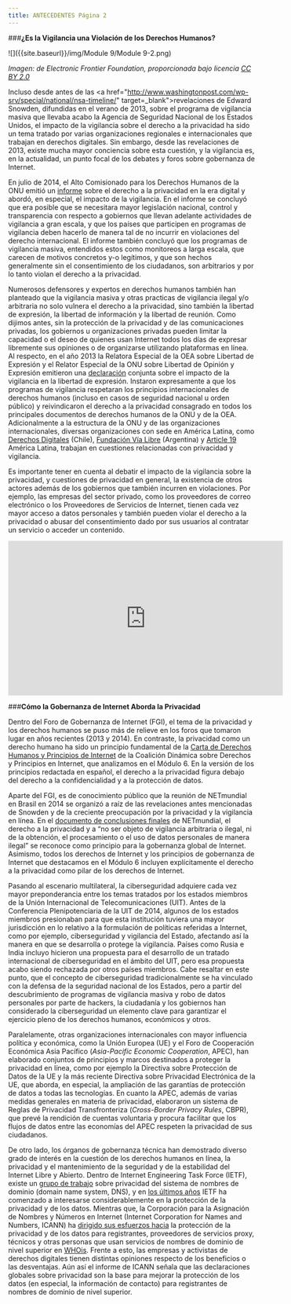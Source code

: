 ```yaml
---
title: ANTECEDENTES Página 2
---
```


###**¿Es la Vigilancia una Violación de los Derechos Humanos?**

![]({{site.baseurl}}/img/Module 9/Module 9-2.png)

*Imagen: de Electronic Frontier Foundation, proporcionada bajo licencia <a href="https://creativecommons.org/licenses/by/2.0/" target="_blank">CC BY 2.0</a>*

Incluso desde antes de las <a href="http://www.washingtonpost.com/wp-srv/special/national/nsa-timeline/" target=_blank">revelaciones</a> de Edward Snowden, difundidas en el verano de 2013, sobre el programa de vigilancia masiva que llevaba acabo la Agencia de Seguridad Nacional de los Estados Unidos, el impacto de la vigilancia sobre el derecho a la privacidad ha sido un tema tratado por varias organizaciones regionales e internacionales que trabajan en derechos digitales. Sin embargo, desde las revelaciones de 2013, existe mucha mayor conciencia sobre esta cuestión, y la vigilancia es, en la actualidad, un punto focal de los debates y foros sobre gobernanza de Internet. 

En julio de 2014, el Alto Comisionado para los Derechos Humanos de la ONU emitió un <a href="http://www.ohchr.org/EN/HRBodies/HRC/RegularSessions/Session27/Documents/A-HRC-27-37_sp.doc" target="_blank">informe</a> sobre el derecho a la privacidad en la era digital y abordó, en especial, el impacto de la vigilancia. En el informe se concluyó que era posible que se necesitara mayor legislación nacional, control y transparencia con respecto a gobiernos que llevan adelante actividades de vigilancia a gran escala, y que los países que participen en programas de vigilancia deben hacerlo de manera tal de no incurrir en violaciones del derecho internacional. El informe también concluyó que los programas de vigilancia masiva, entendidos estos como monitoreos a larga escala, que carecen de motivos concretos y-o  legítimos, y que son hechos generalmente sin el consentimiento de los ciudadanos, son arbitrarios y por lo tanto violan el derecho a la privacidad.

Numerosos defensores y expertos en derechos humanos también han planteado que la vigilancia masiva y otras practicas de vigilancia ilegal y/o arbitraria no solo vulnera el derecho a la privacidad, sino también la libertad de expresión, la libertad de información y la libertad de reunión. Como dijimos antes, sin la protección de la privacidad y de las comunicaciones privadas, los gobiernos u organizaciones privadas pueden limitar la capacidad o el deseo de quienes usan Internet todos los días de expresar libremente sus opiniones o de organizarse utilizando plataformas en línea. Al respecto, en el año 2013 la Relatora Especial de la OEA sobre Libertad de Expresión y el Relator Especial de la ONU sobre Libertad de Opinión y Expresión emitieron una <a href="http://www.oas.org/es/cidh/expresion/showarticle.asp?artID=927&lID=2" target="_blank">declaración</a> conjunta sobre el impacto de la vigilancia en la libertad de expresión. Instaron expresamente a que los programas de vigilancia respetaran los principios internacionales de derechos humanos (incluso en casos de seguridad nacional u orden público) y reivindicaron el derecho a la privacidad consagrado en todos los principales documentos de derechos humanos de la ONU y de la OEA. Adicionalmente a la estructura de la ONU y de las organizaciones internacionales, diversas organizaciones con sede en América Latina, como <a href="https://www.derechosdigitales.org/privacidad-y-datos-personales/" target="_blank">Derechos Digitales</a> (Chile), <a href="http://www.vialibre.org.ar/category/activismo/privacidad/" target="_blank">Fundación Vía Libre</a> (Argentina) y <a href="http://www.article19.org/index.php?lang=es" target="_blank">Article 19</a> América Latina, trabajan en cuestiones relacionadas con privacidad y vigilancia. 

Es importante tener en cuenta al debatir el impacto de la vigilancia sobre la privacidad, y cuestiones de privacidad en general,  la existencia de otros actores además de los gobiernos que también incurren en violaciones. Por ejemplo, las empresas del sector privado, como los proveedores de correo electrónico o los Proveedores de Servicios de Internet, tienen cada vez mayor acceso a datos personales y también pueden violar el derecho a la privacidad o abusar del consentimiento dado por sus usuarios al contratar un servicio o acceder un contenido.

<div align="center"><iframe width="560" height="315" src="https://www.youtube.com/embed/tnDxRjMDGQM" frameborder="0" allowfullscreen></iframe></div>

###**Cómo la Gobernanza de Internet Aborda la Privacidad**	

Dentro del Foro de Gobernanza de Internet (FGI), el tema de la privacidad y los derechos humanos se puso más de relieve en los foros  que tomaron lugar en años recientes (2013 y 2014). En contraste, la privacidad como un derecho humano ha sido un principio fundamental de la <a href="http://internetrightsandprinciples.org/site/wp-content/uploads/2011/09/pdf/spanish.pdf" target="_blank">Carta de Derechos Humanos y Principios de Internet</a> de la Coalición Dinámica sobre Derechos y Principios en Internet, que analizamos en el Módulo 6. En la versión de los principios redactada en español, el derecho a la privacidad figura debajo del derecho a la confidencialidad y a la protección de datos.

Aparte del FGI, es de conocimiento público que la reunión de NETmundial en Brasil en 2014 se organizó a raíz de las revelaciones antes mencionadas de Snowden y de la creciente preocupación por la privacidad y la vigilancia en línea. En el <a href="http://netmundial.br/wp-content/uploads/2014/04/NETmundial-Multistakeholder-Document.pdf" target="_blank">documento de conclusiones finales</a> de NETmundial, el derecho a la privacidad y a “no ser objeto de vigilancia arbitraria o ilegal, ni de la obtención, el procesamiento o el uso de datos personales de manera ilegal” se reconoce como principio para la gobernanza global de Internet. Asimismo, todos los derechos de Internet y los principios de gobernanza de Internet que destacamos en el Módulo 6 incluyen explícitamente el derecho a la privacidad como pilar de los derechos de Internet.

Pasando al escenario multilateral, la ciberseguridad adquiere cada vez mayor preponderancia entre los temas tratados por los estados miembros de la Unión Internacional de Telecomunicaciones (UIT). Antes de la Conferencia Plenipotenciaria de la UIT de 2014, algunos de los estados miembros presionaban para que esta institución tuviera una mayor jurisdicción en lo relativo a la formulación de políticas referidas a Internet, como por ejemplo, ciberseguridad y vigilancia del Estado, afectando así la manera en que se desarrolla o protege la vigilancia. Países como Rusia e India incluyo hicieron una propuesta para el desarrollo de un tratado internacional de ciberseguridad en el ámbito del UIT, pero esa propuesta acabo siendo rechazada por otros países miembros. Cabe resaltar en este punto, que el concepto de ciberseguridad tradicionalmente se ha vinculado con la defensa de la seguridad nacional de los Estados, pero a partir del descubrimiento de programas de vigilancia masiva  y robo de datos personales por parte de hackers, la ciudadanía y los gobiernos han considerado la ciberseguridad un elemento clave para garantizar el ejercicio pleno de los derechos humanos, económicos y otros. 

Paralelamente, otras organizaciones internacionales con mayor influencia política y económica, como la Unión Europea (UE) y el Foro de Cooperación Económica Asia Pacífico (*Asia-Pacific Economic Cooperation*, APEC), han elaborado conjuntos de principios y marcos destinados a proteger la privacidad en línea, como por ejemplo la Directiva sobre Protección de Datos de la UE y la más reciente Directiva sobre Privacidad Electrónica de la UE, que aborda, en especial, la ampliación de las garantías de protección de datos a todas las tecnologías. En cuanto la APEC, además de varias medidas generales en materia de privacidad, elaboraron un sistema de Reglas de Privacidad Transfronteriza (*Cross-Border Privacy Rules*, CBPR), que prevé la rendición de cuentas voluntaria y procura facilitar que los flujos de datos entre las economías del APEC respeten la privacidad de sus ciudadanos.

De otro lado, los órganos de gobernanza técnica han demostrado diverso grado de interés en la cuestión de los derechos humanos en línea, la privacidad y el mantenimiento de la seguridad y de la estabilidad del Internet Libre y Abierto. Dentro de Internet Engineering Task Force (IETF), existe un <a href="https://datatracker.ietf.org/wg/dprive/charter/" target="_blank">grupo de trabajo</a> sobre privacidad del sistema de nombres de dominio (domain name system, DNS), y en <a href="http://www.internetsociety.org/articles/ietf-privacy-update" target="_blank">los últimos años</a> IETF ha comenzado a interesarse considerablemente en la protección de la privacidad y de los datos. Mientras que, la Corporación para la Asignación de Nombres y Números en Internet (Internet Corporation for Names and Numbers, ICANN) ha <a href="https://www.icann.org/en/system/files/files/final-report-06jun14-en.pdf" target="_blank">dirigido sus esfuerzos hacia</a> la protección de la privacidad y de los datos para registrantes, proveedores de servicios proxy, técnicos y otras personas que usan servicios de nombres de dominio de nivel superior en <a href="https://whois.net/" target="_blank">WHOis</a>. Frente a esto, las empresas y activistas de derechos digitales tienen distintas opiniones respecto de los beneficios o las desventajas. Aún así el informe de ICANN señala que las declaraciones globales sobre privacidad son la base para mejorar la protección de los datos (en especial, la información de contacto) para registrantes de nombres de dominio de nivel superior.
